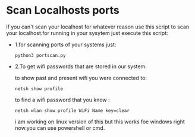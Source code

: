 # Scan Localhosts ports
if you can't scan your localhost for whatever reason use this script to scan your localhost.for running in your sysytem just execute this script:

<ul>
<li>1.for scanning ports of your systems just:

    python3 portscan.py

</li>
<li>2.To get wifi passwords that are stored in our system:

<p>to show past and present wifi you were connected to:</p>

    netsh show profile

<p>to find a wifi password that you know :</p>


    netsh wlan show profile WiFi Name key=clear

<p>i am working on linux version of this but this works foe windows right now.you can use powershell or cmd.</p>
</li>


</ul>


    